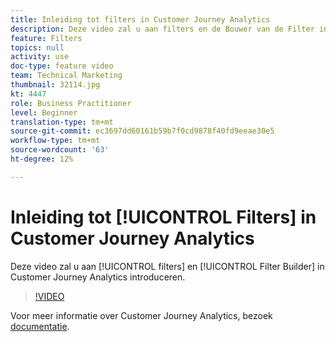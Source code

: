 ```yaml
---
title: Inleiding tot filters in Customer Journey Analytics
description: Deze video zal u aan filters en de Bouwer van de Filter in Adobe Customer Journey Analytics introduceren.
feature: Filters
topics: null
activity: use
doc-type: feature video
team: Technical Marketing
thumbnail: 32114.jpg
kt: 4447
role: Business Practitioner
level: Beginner
translation-type: tm+mt
source-git-commit: ec3697dd60161b59b7f0cd9878f40fd9eeae30e5
workflow-type: tm+mt
source-wordcount: '63'
ht-degree: 12%

---
```



# Inleiding tot [!UICONTROL Filters] in Customer Journey Analytics

Deze video zal u aan [!UICONTROL filters] en [!UICONTROL Filter Builder] in Customer Journey Analytics introduceren.

>[!VIDEO](https://video.tv.adobe.com/v/32114/?quality=12)

Voor meer informatie over Customer Journey Analytics, bezoek [documentatie](https://docs.adobe.com/content/help/en/analytics-platform/using/cja-landing.html).
